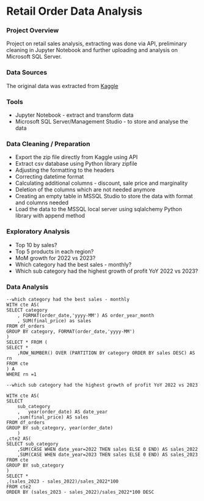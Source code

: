 # Retail Order Data Analysis
### Project Overview
Project on retail sales analysis, extracting was done via API, preliminary cleaning in Jupyter Notebook and further uploading and analysis on Microsoft SQL Server.

### Data Sources
The original data was extracted from [Kaggle](https://www.kaggle.com/datasets/ankitbansal06/retail-orders)

### Tools
- Jupyter Notebook - extract and transform data
- Microsoft SQL Server/Management Studio - to store and analyse the data

### Data Cleaning / Preparation
- Export the zip file directly from Kaggle using API
- Extract csv database using Python library zipfile
- Adjusting the formatting to the headers
- Correcting datetime format
- Calculating additional columns - discount, sale price and marginality
- Deletion of the columns which are not needed anymore
- Creating an empty table in MSSQL Studio to store the data with format and columns needed 
- Load the data to the MSSQL local server using sqlalchemy Python library with append method

### Exploratory Analysis 
- Top 10 by sales?
- Top 5 products in each region?
- MoM growth for 2022 vs 2023?
- Which category had the best sales - monthly?
- Which sub category had the highest growth of profit YoY 2022 vs 2023?

### Data Analysis
```
--which category had the best sales - monthly
WITH cte AS(
SELECT category
	, FORMAT(order_date,'yyyy-MM') AS order_year_month
	, SUM(final_price) as sales
FROM df_orders
GROUP BY category, FORMAT(order_date,'yyyy-MM')
)
SELECT * FROM (
SELECT *
	,ROW_NUMBER() OVER (PARTITION BY category ORDER BY sales DESC) AS rn
FROM cte
) A
WHERE rn =1
```

```
--which sub category had the highest growth of profit YoY 2022 vs 2023 

WITH cte AS(
SELECT 
	sub_category
	,	year(order_date) AS date_year
	,sum(final_price) AS sales
FROM df_orders
GROUP BY sub_category, year(order_date)
	)
,cte2 AS(
SELECT sub_category
	,SUM(CASE WHEN date_year=2022 THEN sales ELSE 0 END) AS sales_2022
	,SUM(CASE WHEN date_year=2023 THEN sales ELSE 0 END) AS sales_2023
FROM cte
GROUP BY sub_category
)
SELECT *
,(sales_2023 - sales_2022)/sales_2022*100
FROM cte2
ORDER BY (sales_2023 - sales_2022)/sales_2022*100 DESC
```
